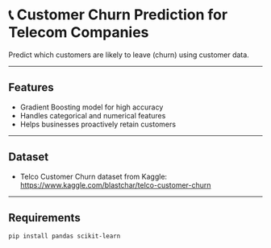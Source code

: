 # 📞 Customer Churn Prediction for Telecom Companies

Predict which customers are likely to leave (churn) using customer data.

---

## Features

- Gradient Boosting model for high accuracy
- Handles categorical and numerical features
- Helps businesses proactively retain customers

---

## Dataset

- Telco Customer Churn dataset from Kaggle: https://www.kaggle.com/blastchar/telco-customer-churn

---

## Requirements

```bash
pip install pandas scikit-learn
